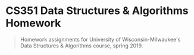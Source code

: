 # CS351 Data Structures & Algorithms Homework

> Homework assignments for University of Wisconsin-Milwaukee's Data Structures & Algorithms course, spring 2019.